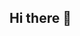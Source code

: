 ## Hi there 👋

<!--

Hello there! Thank you for your interest in Inoshift.

Who are we?

Inoshift is a consulting and implementation company active mostly in French speaking Switzerland. We are specialized in RPA consulting and digital innovation. We look into your needs to propose the most adapted solution for you and help you get the most out of the newest technologies in the market! Our services can be summarized in the categories of Digitization, Automation and Governance

<br><br>
Inoshift and its network provides consultants and developpers from all levels, from junior to highly qualified in various domains (Information Technologies, Management, IT law, Data protection, Process analysis…)
Our people’s experience will bring new perspectives to your business.

We are value oriented and interact directly with your people to understand their challenges and day to day operations. We study with and for you how to optimize your processes, see if a digitization or automation solution is suited for your business, build the framework/strategy for it and implement it custom made.
We also provide solutions to monitor your processes and the improvements.



